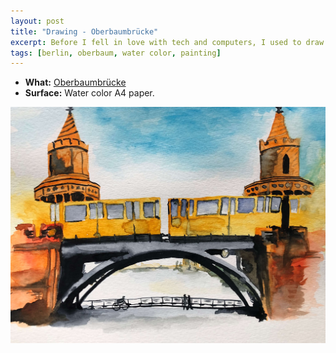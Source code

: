 ```yaml
---
layout: post
title: "Drawing - Oberbaumbrücke"
excerpt: Before I fell in love with tech and computers, I used to draw a lot. I'm bringing that habit back and this is one of my most recent drawings, the so-known Oberbaum bridge in Berlin. It's drawn with water color.
tags: [berlin, oberbaum, water color, painting]
---
```


- **What:** [Oberbaumbrücke](https://en.wikipedia.org/wiki/Oberbaum_Bridge)
- **Surface:** Water color A4 paper.

![Oberbaumbrücke in Berlin](images/oberbaum-bridge.jpg)